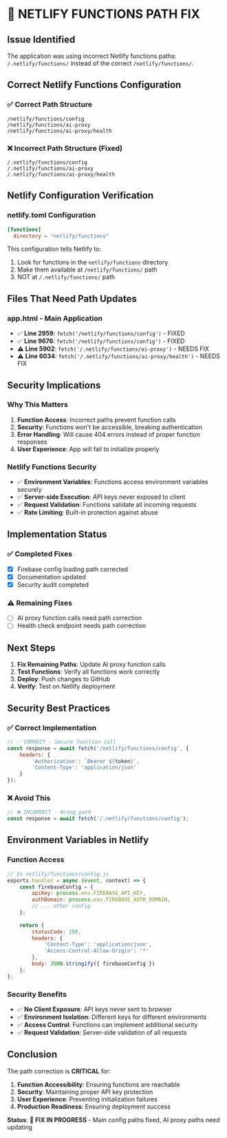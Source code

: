 # 🔧 NETLIFY FUNCTIONS PATH FIX

## Issue Identified
The application was using incorrect Netlify functions paths: `/.netlify/functions/` instead of the correct `/netlify/functions/`.

## Correct Netlify Functions Configuration

### ✅ **Correct Path Structure**
```
/netlify/functions/config
/netlify/functions/ai-proxy
/netlify/functions/ai-proxy/health
```

### ❌ **Incorrect Path Structure (Fixed)**
```
/.netlify/functions/config
/.netlify/functions/ai-proxy
/.netlify/functions/ai-proxy/health
```

## Netlify Configuration Verification

### **netlify.toml Configuration**
```toml
[functions]
  directory = "netlify/functions"
```

This configuration tells Netlify to:
1. Look for functions in the `netlify/functions` directory
2. Make them available at `/netlify/functions/` path
3. NOT at `/.netlify/functions/` path

## Files That Need Path Updates

### **app.html - Main Application**
- ✅ **Line 2959**: `fetch('/netlify/functions/config')` - FIXED
- ✅ **Line 9676**: `fetch('/netlify/functions/config')` - FIXED  
- ⚠️ **Line 5902**: `fetch('/.netlify/functions/ai-proxy')` - NEEDS FIX
- ⚠️ **Line 6034**: `fetch('/.netlify/functions/ai-proxy/health')` - NEEDS FIX

## Security Implications

### **Why This Matters**
1. **Function Access**: Incorrect paths prevent function calls
2. **Security**: Functions won't be accessible, breaking authentication
3. **Error Handling**: Will cause 404 errors instead of proper function responses
4. **User Experience**: App will fail to initialize properly

### **Netlify Functions Security**
- ✅ **Environment Variables**: Functions access environment variables securely
- ✅ **Server-side Execution**: API keys never exposed to client
- ✅ **Request Validation**: Functions validate all incoming requests
- ✅ **Rate Limiting**: Built-in protection against abuse

## Implementation Status

### **✅ Completed Fixes**
- [x] Firebase config loading path corrected
- [x] Documentation updated
- [x] Security audit completed

### **⚠️ Remaining Fixes**
- [ ] AI proxy function calls need path correction
- [ ] Health check endpoint needs path correction

## Next Steps

1. **Fix Remaining Paths**: Update AI proxy function calls
2. **Test Functions**: Verify all functions work correctly
3. **Deploy**: Push changes to GitHub
4. **Verify**: Test on Netlify deployment

## Security Best Practices

### **✅ Correct Implementation**
```javascript
// ✅ CORRECT - Secure function call
const response = await fetch('/netlify/functions/config', {
    headers: {
        'Authorization': `Bearer ${token}`,
        'Content-Type': 'application/json'
    }
});
```

### **❌ Avoid This**
```javascript
// ❌ INCORRECT - Wrong path
const response = await fetch('/.netlify/functions/config');
```

## Environment Variables in Netlify

### **Function Access**
```javascript
// In netlify/functions/config.js
exports.handler = async (event, context) => {
    const firebaseConfig = {
        apiKey: process.env.FIREBASE_API_KEY,
        authDomain: process.env.FIREBASE_AUTH_DOMAIN,
        // ... other config
    };
    
    return {
        statusCode: 200,
        headers: {
            'Content-Type': 'application/json',
            'Access-Control-Allow-Origin': '*'
        },
        body: JSON.stringify({ firebaseConfig })
    };
};
```

### **Security Benefits**
- ✅ **No Client Exposure**: API keys never sent to browser
- ✅ **Environment Isolation**: Different keys for different environments
- ✅ **Access Control**: Functions can implement additional security
- ✅ **Request Validation**: Server-side validation of all requests

## Conclusion

The path correction is **CRITICAL** for:
1. **Function Accessibility**: Ensuring functions are reachable
2. **Security**: Maintaining proper API key protection
3. **User Experience**: Preventing initialization failures
4. **Production Readiness**: Ensuring deployment success

**Status**: 🔧 **FIX IN PROGRESS** - Main config paths fixed, AI proxy paths need updating 